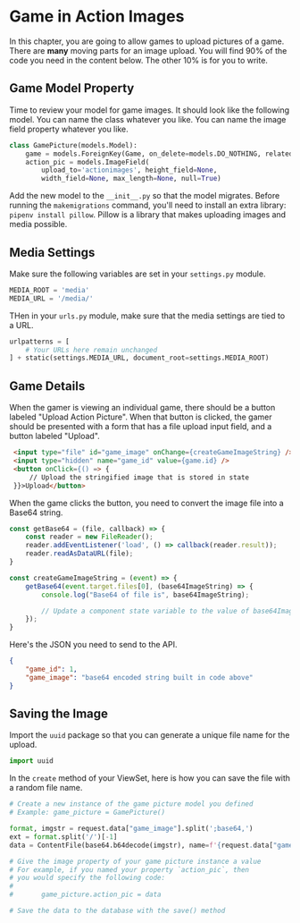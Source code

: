 # Game in Action Images

In this chapter, you are going to allow games to upload pictures of a game. There are **many** moving parts for an image upload. You will find 90% of the code you need in the content below. The other 10% is for you to write.

## Game Model Property

Time to review your model for game images. It should look like the following model. You can name the class whatever you like. You can name the image field property whatever you like.

```py
class GamePicture(models.Model):
    game = models.ForeignKey(Game, on_delete=models.DO_NOTHING, related_name='pictures')
    action_pic = models.ImageField(
        upload_to='actionimages', height_field=None,
        width_field=None, max_length=None, null=True)
```
Add the new model to the `__init__.py` so that the model migrates. Before running the `makemigrations` command, you'll need to install an extra library: `pipenv install pillow`. Pillow is a library that makes uploading images and media possible.

## Media Settings

Make sure the following variables are set in your `settings.py` module.

```py
MEDIA_ROOT = 'media'
MEDIA_URL = '/media/'
```

THen in your `urls.py` module, make sure that the media settings are tied to a URL.

```py
urlpatterns = [
    # Your URLs here remain unchanged
] + static(settings.MEDIA_URL, document_root=settings.MEDIA_ROOT)
```

## Game Details

When the gamer is viewing an individual game, there should be a button labeled "Upload Action Picture". When that button is clicked, the gamer should be presented with a form that has a file upload input field, and a button labeled "Upload".


```html
 <input type="file" id="game_image" onChange={createGameImageString} />
 <input type="hidden" name="game_id" value={game.id} />
 <button onClick={() => {
     // Upload the stringified image that is stored in state
 }}>Upload</button>
```

When the game clicks the button, you need to convert the image file into a Base64 string.

```jsx
const getBase64 = (file, callback) => {
    const reader = new FileReader();
    reader.addEventListener('load', () => callback(reader.result));
    reader.readAsDataURL(file);
}

const createGameImageString = (event) => {
    getBase64(event.target.files[0], (base64ImageString) => {
        console.log("Base64 of file is", base64ImageString);

        // Update a component state variable to the value of base64ImageString
    });
}
```

Here's the JSON you need to send to the API.

```json
{
	"game_id": 1,
	"game_image": "base64 encoded string built in code above"
}
```

## Saving the Image

Import the `uuid` package so that you can generate a unique file name for the upload.

```py
import uuid
```

In the `create` method of your ViewSet, here is how you can save the file with a random file name.

```py
# Create a new instance of the game picture model you defined
# Example: game_picture = GamePicture()

format, imgstr = request.data["game_image"].split(';base64,')
ext = format.split('/')[-1]
data = ContentFile(base64.b64decode(imgstr), name=f'{request.data["game_id"]}-{uuid.uuid4()}.{ext}')

# Give the image property of your game picture instance a value
# For example, if you named your property `action_pic`, then
# you would specify the following code:
#
#       game_picture.action_pic = data

# Save the data to the database with the save() method
```
